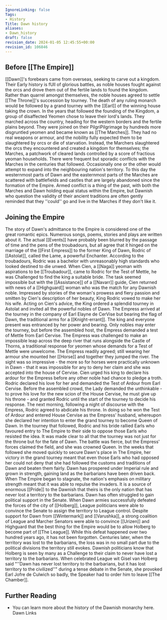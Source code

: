 ```yaml
---
IgnoreLinking: false
Tags:
- History
Title: Dawn history
aliases:
- Dawn_history
draft: false
revision_date: 2024-01-05 12:45:55+00:00
revision_id: 106846
---
```


## Before [[The Empire]]
[[Dawn]]'s forebears came from overseas, seeking to carve out a kingdom. Their Early history is fUll of glorious battles, as noble houses fought against the orcs and drove them out of the fertile lands to found the kingdom. Rather than quarrel amongst themselves, the noble houses agreed to settle [[The Throne]]'s succession by tourney. The death of any ruling monarch would be followed by a grand tourney with the [[Earl]] of the winning house taking the crown.
In the years that followed the founding of the Kingdom, a group of disaffected Yeomen chose to leave their lord's lands. They marched across the country, heading for the western borders and the fertile plains beyond. They were joined on their PilgriPilgrimage by hundreds more disgruntled yeomen and became known as [[The Marches]]. They had no real weapons or armour, and the nobility fully expected them to be slaughtered by orcs or die of starvation. Instead, the Marchers slaughtered the orcs they encountered and created a kingdom for themselves; the Marches, a patchwork of cleared lands controlled by a score of fractious yeoman households.
There were frequent but sporadic conflicts with the Marches in the centuries that followed. Occasionally one or the other would attempt to expand into the neighbouring nation's territory. To this day the westernmost parts of Dawn and the easternmost parts of the Marches are scattered with battlefields and castles that are largely abandoned since the formation of the Empire. Armed conflict is a thing of the past, with both the Marches and Dawn holding equal status within the Empire, but Dawnish who question the validity of their ancient traditions are often gently reminded that they ''could'' go and live in the Marches if they don't like it.
## Joining the Empire
The story of Dawn's admittance to the Empire is considered one of the great romantic epics. Numerous songs, poems, stories and plays are written about it. The actual [[Events]] have probably been blurred by the passage of time and the pens of the troubadours, but all agree that it hinged on the marriage of the [[First Empress]] to the former King of Dawn, Rodric of [[Astolat]], called the Lame, a powerful Enchanter.
According to the troubadours, Rodric was a bachelor with unreasonably high standards who looked destined to die unwed. When Cien, a [[Naga]] yeoman with aspirations to be [[Troubadour]], came to Rodric for the Test of Mettle, he was Challenged to find the king a suitable bride. The task seemed impossible but with the [[Assistance]] of a [[Navarr]] guide, Cien returned with news of a [[Highguard]] woman who was the match for any Dawnish noble. Impressed by stories of the woman's prowess and fiery passion and smitten by Cien's description of her beauty, King Rodric vowed to make her his wife.
Acting on Cien's advice, the King ordered a splendid tourney in Astolat and invited all the powerful nobles of Dawn. The Empress arrived at the tourney in the company of Earl Elayne de CerVise but bearing the flag of Dawn, the traditional arms for a [[Knight-errant]]. The king and everyone present was entranced by her power and bearing. Only nobles may enter the tourney, but before the assembled host, the Empress demanded a test of Mettle from Earl Cervise. 
The Empress was challenged to make an impossible leap across the deep river that runs alongside the Castle of Thorns, a traditional response for yeomen whose demands for a Test of Mettle were unwelcome. The Empress readily agreed; still wearing her armour she mounted her [[Horse]] and together they jumped the river. The sight was so impressive - the more so for horses were practically unknown in Dawn - that it was impossible for any to deny her claim and she was accepted into the house of Cervise.
Cien urged his king to declare his ardour for the Empress before any other noble had chance to pledge a troth. Rodric declared his love for her and demanded the Test of Ardour from Earl Cervise. Before the assembled crowd, the Lady demanded the unthinkable - to prove his love for the new scion of the House Cervise, he must give up his throne - and granted Rodric until the start of the tourney to decide his response. The next morning, following a night of discourse with the Empress, Rodric agreed to abdicate his throne. In doing so he won the Test of Ardour and entered House Cervise as the Empress' husband, whereupon she declared her intention to enter the grand tourney to become Queen of Dawn.
In the tourney that followed, Rodric and his bride rallied Earls who favoured entry to The Empire to their side to oppose those Earls who resisted the idea. It was made clear to all that the tourney was not just for the throne but for the fate of Dawn. The battle was fierce, but the Empress' forces claimed the field, and she was crowned Queen. 
In the weeks that followed she moved quickly to secure Dawn's place in The Empire, her victory in the grand tourney meant that even those Earls who had opposed her could not deny that she had followed the customs and traditions of Dawn and beaten them fairly.
Dawn has prospered under Imperial rule and grown in strength, gaining land as the barbarians have been driven back. When The Empire began to stagnate, the nation's emphasis on military strength meant that it was able to repulse the invaders. It is a source of enormous [[Pride]] to the Dawnish that theirs is the only nation that has never lost a territory to the barbarians.
Dawn has often struggled to gain political support in the Senate. When Dawn armies successfully defeated the forces of the city of [[Holberg]], League politicians were able to convince the Senate to assign the territory to League control. Despite support for Dawn from [[Wintermark]] and [[Varushka]], a strong coalition of League and Marcher Senators were able to convince [[Urizen]] and Highguard that the best thing for the Empire would be to allow Holberg to become part of [[The League]].
While this defeat happened over two hundred years ago, it has not been forgotten. Centuries later, when the territory was lost to the barbarians, the loss was in no small part due to the political divisions the territory still evokes. Dawnish politicians know that Holberg is seen by many as a Challenge to their claim to never have lost a territory to the barbarians. When celebrated League wit Gisel van Holberg said "''Dawn has never lost territory to the barbarians, but it has lost territory to the civilized''" during a tense debate in the Senate, she provoked Earl Jofre de Culwich so badly, the Speaker had to order him to leave [[The Chamber]].
## Further Reading
* You can learn more about the history of the Dawnish monarchy here.
Dawn Links